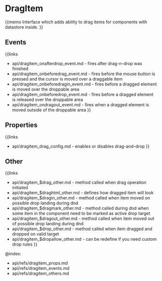 DragItem 
=============


{{memo Interface which adds ability to drag items for components with datastore inside. }}





Events
------

{{links
- api/dragitem_onafterdrop_event.md - fires after drag-n-drop was finished
- api/dragitem_onbeforedrag_event.md - fires before the mouse button is pressed and the cursor is moved over a draggable item
- api/dragitem_onbeforedragin_event.md - fires before a dragged element is moved over the droppable area
- api/dragitem_onbeforedrop_event.md - fires before a dragged element is released over the droppable area
- api/dragitem_ondragout_event.md - fires when a dragged element is moved outside of the droppable area
}}


Properties
----------

{{links
- api/dragitem_drag_config.md - enables or disables drag-and-drop
}}




Other
-----

{{links
- api/dragitem_$drag_other.md - method called when drag operation initiated
- api/dragitem_$draghtml_other.md - defines how dragged item will look
- api/dragitem_$dragin_other.md - method called when item moved on possible drop landing during dnd
- api/dragitem_$dragmark_other.md - method called during dnd when some item in the component need to be marked as active drop target
- api/dragitem_$dragout_other.md - method called when item moved out of possible drop landing during dnd
- api/dragitem_$drop_other.md - method called when item dragged and dropped on valid target
- api/dragitem_$dropallow_other.md - can be redefine if you need custom drop rules
}}


@index:
- api/refs/dragitem_props.md
- api/refs/dragitem_events.md
- api/refs/dragitem_others.md

